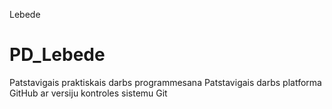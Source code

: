 Lebede
# PD_Lebede
Patstavigais praktiskais darbs programmesana
Patstavigais darbs platforma GitHub ar versiju kontroles sistemu Git
